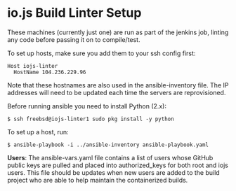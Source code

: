 # io.js Build Linter Setup

These machines (currently just one) are run as part of the jenkins job,
linting any code before passing it on to compile/test.

To set up hosts, make sure you add them to your ssh config first:
```
Host iojs-linter
  HostName 104.236.229.96
```

Note that these hostnames are also used in the ansible-inventory file.
The IP addresses will need to be updated each time the servers
are reprovisioned.

Before running ansible you need to install Python (2.x):
```
$ ssh freebsd@iojs-linter1 sudo pkg install -y python
```

To set up a host, run:

```text
$ ansible-playbook -i ../ansible-inventory ansible-playbook.yaml
```

**Users**: The ansible-vars.yaml file contains a list of users whose GitHub
public keys are pulled and placed into authorized_keys for both root and
iojs users. This file should be updates when new users are added to the
build project who are able to help maintain the containerized builds.

